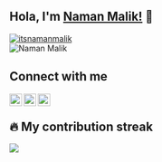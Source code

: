 ## Hola, I'm [Naman Malik!](https://www.namanmalik.in) 👋

<a href="https://github.com/itsnamanmalik">
<img src="https://komarev.com/ghpvc/?username=itsnamanmalik" alt="itsnamanmalik" />
</a>

<br>

<a href="https://www.namanmalik.in">
  <img align="left" alt="Naman Malik" src="https://img.shields.io/badge/PortfolioWebsite-namanmalik.in-2648ff?style=flat-square&logo=google-chrome"/>
</a>

<br>

## Connect with me

<a href="https://www.linkedin.com/in/namanmalik">
  <img align="left" alt="Naman Malik - LinkedIn" width="22px" src="https://cdn.jsdelivr.net/npm/simple-icons@v3/icons/linkedin.svg"/>
</a>
<a href="https://instagram.com/itsnamanmalik">
  <img align="left" alt="Naman Malik - Instagram" width="22px" src="https://cdn.jsdelivr.net/npm/simple-icons@v3/icons/instagram.svg"/>
</a>
<a href="https://twitter.com/itsnamanmalik">
  <img align="left" alt="Naman Malik - Twitter" width="22px" src="https://cdn.jsdelivr.net/npm/simple-icons@v3/icons/twitter.svg"/>
</a>
<br />


## 🔥 My contribution streak

<p>
<a href="https://github.com/itsnamanmalik">
<img align="center" src="https://github-readme-streak-stats.herokuapp.com/?user=itsnamanmalik#version3"/>
</a>  
</p>

